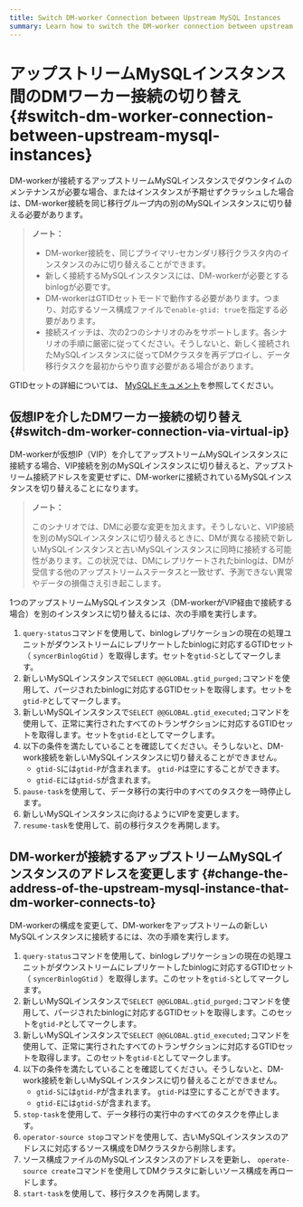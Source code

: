 ```yaml
---
title: Switch DM-worker Connection between Upstream MySQL Instances
summary: Learn how to switch the DM-worker connection between upstream MySQL instances.
---
```


# アップストリームMySQLインスタンス間のDMワーカー接続の切り替え {#switch-dm-worker-connection-between-upstream-mysql-instances}

DM-workerが接続するアップストリームMySQLインスタンスでダウンタイムのメンテナンスが必要な場合、またはインスタンスが予期せずクラッシュした場合は、DM-worker接続を同じ移行グループ内の別のMySQLインスタンスに切り替える必要があります。

> **ノート：**
>
> -   DM-worker接続を、同じプライマリ-セカンダリ移行クラスタ内のインスタンスのみに切り替えることができます。
> -   新しく接続するMySQLインスタンスには、DM-workerが必要とするbinlogが必要です。
> -   DM-workerはGTIDセットモードで動作する必要があります。つまり、対応するソース構成ファイルで`enable-gtid: true`を指定する必要があります。
> -   接続スイッチは、次の2つのシナリオのみをサポートします。各シナリオの手順に厳密に従ってください。そうしないと、新しく接続されたMySQLインスタンスに従ってDMクラスタを再デプロイし、データ移行タスクを最初からやり直す必要がある場合があります。

GTIDセットの詳細については、 [MySQLドキュメント](https://dev.mysql.com/doc/refman/5.7/en/replication-gtids-concepts.html#replication-gtids-concepts-gtid-sets)を参照してください。

## 仮想IPを介したDMワーカー接続の切り替え {#switch-dm-worker-connection-via-virtual-ip}

DM-workerが仮想IP（VIP）を介してアップストリームMySQLインスタンスに接続する場合、VIP接続を別のMySQLインスタンスに切り替えると、アップストリーム接続アドレスを変更せずに、DM-workerに接続されているMySQLインスタンスを切り替えることになります。

> **ノート：**
>
> このシナリオでは、DMに必要な変更を加えます。そうしないと、VIP接続を別のMySQLインスタンスに切り替えるときに、DMが異なる接続で新しいMySQLインスタンスと古いMySQLインスタンスに同時に接続する可能性があります。この状況では、DMにレプリケートされたbinlogは、DMが受信する他のアップストリームステータスと一致せず、予測できない異常やデータの損傷さえ引き起こします。

1つのアップストリームMySQLインスタンス（DM-workerがVIP経由で接続する場合）を別のインスタンスに切り替えるには、次の手順を実行します。

1.  `query-status`コマンドを使用して、binlogレプリケーションの現在の処理ユニットがダウンストリームにレプリケートしたbinlogに対応するGTIDセット（ `syncerBinlogGtid` ）を取得します。セットを`gtid-S`としてマークします。
2.  新しいMySQLインスタンスで`SELECT @@GLOBAL.gtid_purged;`コマンドを使用して、パージされたbinlogに対応するGTIDセットを取得します。セットを`gtid-P`としてマークします。
3.  新しいMySQLインスタンスで`SELECT @@GLOBAL.gtid_executed;`コマンドを使用して、正常に実行されたすべてのトランザクションに対応するGTIDセットを取得します。セットを`gtid-E`としてマークします。
4.  以下の条件を満たしていることを確認してください。そうしないと、DM-work接続を新しいMySQLインスタンスに切り替えることができません。
    -   `gtid-S`には`gtid-P`が含まれます。 `gtid-P`は空にすることができます。
    -   `gtid-E`には`gtid-S`が含まれます。
5.  `pause-task`を使用して、データ移行の実行中のすべてのタスクを一時停止します。
6.  新しいMySQLインスタンスに向けるようにVIPを変更します。
7.  `resume-task`を使用して、前の移行タスクを再開します。

## DM-workerが接続するアップストリームMySQLインスタンスのアドレスを変更します {#change-the-address-of-the-upstream-mysql-instance-that-dm-worker-connects-to}

DM-workerの構成を変更して、DM-workerをアップストリームの新しいMySQLインスタンスに接続するには、次の手順を実行します。

1.  `query-status`コマンドを使用して、binlogレプリケーションの現在の処理ユニットがダウンストリームにレプリケートしたbinlogに対応するGTIDセット（ `syncerBinlogGtid` ）を取得します。このセットを`gtid-S`としてマークします。
2.  新しいMySQLインスタンスで`SELECT @@GLOBAL.gtid_purged;`コマンドを使用して、パージされたbinlogに対応するGTIDセットを取得します。このセットを`gtid-P`としてマークします。
3.  新しいMySQLインスタンスで`SELECT @@GLOBAL.gtid_executed;`コマンドを使用して、正常に実行されたすべてのトランザクションに対応するGTIDセットを取得します。このセットを`gtid-E`としてマークします。
4.  以下の条件を満たしていることを確認してください。そうしないと、DM-work接続を新しいMySQLインスタンスに切り替えることができません。
    -   `gtid-S`には`gtid-P`が含まれます。 `gtid-P`は空にすることができます。
    -   `gtid-E`には`gtid-S`が含まれます。
5.  `stop-task`を使用して、データ移行の実行中のすべてのタスクを停止します。
6.  `operator-source stop`コマンドを使用して、古いMySQLインスタンスのアドレスに対応するソース構成をDMクラスタから削除します。
7.  ソース構成ファイルのMySQLインスタンスのアドレスを更新し、 `operate-source create`コマンドを使用してDMクラスタに新しいソース構成を再ロードします。
8.  `start-task`を使用して、移行タスクを再開します。
